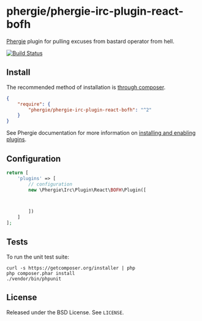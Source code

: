 # phergie/phergie-irc-plugin-react-bofh

[Phergie](http://github.com/phergie/phergie-irc-bot-react/) plugin for pulling excuses from bastard operator from hell.

[![Build Status](https://secure.travis-ci.org/phergie/phergie-irc-plugin-react-bofh.png?branch=master)](http://travis-ci.org/phergie/phergie-irc-plugin-react-bofh)

## Install

The recommended method of installation is [through composer](http://getcomposer.org).

```JSON
{
    "require": {
        "phergie/phergie-irc-plugin-react-bofh": "^2"
    }
}
```

See Phergie documentation for more information on
[installing and enabling plugins](https://github.com/phergie/phergie-irc-bot-react/wiki/Usage#plugins).

## Configuration

```php
return [
    'plugins' => [
        // configuration
        new \Phergie\Irc\Plugin\React\BOFH\Plugin([



        ])
    ]
];
```

## Tests

To run the unit test suite:

```
curl -s https://getcomposer.org/installer | php
php composer.phar install
./vendor/bin/phpunit
```

## License

Released under the BSD License. See `LICENSE`.
